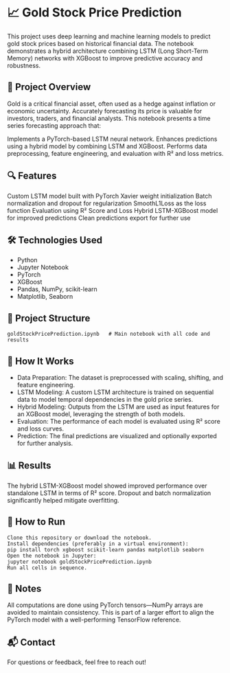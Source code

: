 # 📈 Gold Stock Price Prediction

This project uses deep learning and machine learning models to predict gold stock prices based on historical financial data. The notebook demonstrates a hybrid architecture combining LSTM (Long Short-Term Memory) networks with XGBoost to improve predictive accuracy and robustness.

## 🧠 Project Overview

Gold is a critical financial asset, often used as a hedge against inflation or economic uncertainty. Accurately forecasting its price is valuable for investors, traders, and financial analysts. This notebook presents a time series forecasting approach that:

Implements a PyTorch-based LSTM neural network.
Enhances predictions using a hybrid model by combining LSTM and XGBoost.
Performs data preprocessing, feature engineering, and evaluation with R² and loss metrics.

## 🔍 Features

Custom LSTM model built with PyTorch
Xavier weight initialization
Batch normalization and dropout for regularization
SmoothL1Loss as the loss function
Evaluation using R² Score and Loss
Hybrid LSTM-XGBoost model for improved predictions
Clean predictions export for further use

## 🛠️ Technologies Used

- Python
- Jupyter Notebook
- PyTorch
- XGBoost
- Pandas, NumPy, scikit-learn
- Matplotlib, Seaborn

## 📂 Project Structure

```
goldStockPricePrediction.ipynb   # Main notebook with all code and results
```

## 🧪 How It Works

- Data Preparation:
The dataset is preprocessed with scaling, shifting, and feature engineering.
- LSTM Modeling:
A custom LSTM architecture is trained on sequential data to model temporal dependencies in the gold price series.
- Hybrid Modeling:
Outputs from the LSTM are used as input features for an XGBoost model, leveraging the strength of both models.
- Evaluation:
The performance of each model is evaluated using R² score and loss curves.
- Prediction:
The final predictions are visualized and optionally exported for further analysis.

## 📊 Results

The hybrid LSTM-XGBoost model showed improved performance over standalone LSTM in terms of R² score.
Dropout and batch normalization significantly helped mitigate overfitting.

## 🚀 How to Run

```
Clone this repository or download the notebook.
Install dependencies (preferably in a virtual environment):
pip install torch xgboost scikit-learn pandas matplotlib seaborn
Open the notebook in Jupyter:
jupyter notebook goldStockPricePrediction.ipynb
Run all cells in sequence.
```

## 📌 Notes

All computations are done using PyTorch tensors—NumPy arrays are avoided to maintain consistency.
This is part of a larger effort to align the PyTorch model with a well-performing TensorFlow reference.

## 📬 Contact

For questions or feedback, feel free to reach out!
